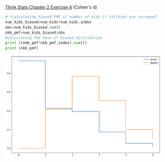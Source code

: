 [Think Stats Chapter 2 Exercise 4](http://greenteapress.com/thinkstats2/html/thinkstats2003.html#toc24) (Cohen's d)

```python
# *calculating biased PMF of number of kids if children are surveyed* 
num_kids_biased=num_kids*num_kids.index
obs=num_kids_biased.sum()
nkb_pmf=num_kids_biased/obs
#calculating the mean of biased distribution
print ((nkb_pmf*nkb_pmf.index).sum())
print (nkb_pmf)
```
![plot](images/ex2plot.png)

